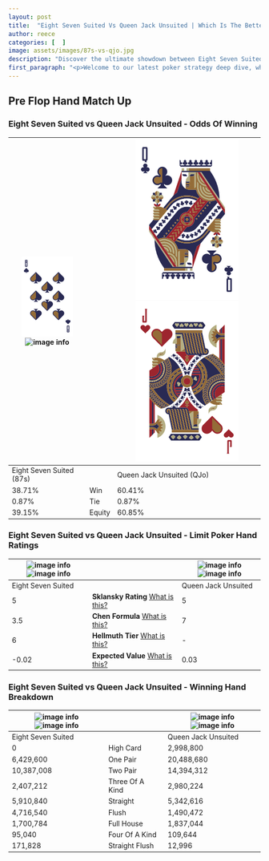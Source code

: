 ```yaml
---
layout: post
title:  "Eight Seven Suited Vs Queen Jack Unsuited | Which Is The Better Hand In Poker? A Complete Guide"
author: reece
categories: [  ]
image: assets/images/87s-vs-qjo.jpg
description: "Discover the ultimate showdown between Eight Seven Suited and Queen Jack Unsuited in poker! Uncover the odds, strategies, and scenarios where one hand triumphs over the other. Get ready to up your poker game with this thrilling analysis."
first_paragraph: "<p>Welcome to our latest poker strategy deep dive, where we're pitting two distinct hands against each other in a high-stakes showdown: Eight Seven Suited vs Queen Jack Unsuited.</p><p>In the dynamic world of poker, every decision counts, and knowing which hand holds the upper hand is key to your success at the table.</p><p>In this article, we'll dissect these two hands, explore the scenarios where one dominates the other, and equip you with the knowledge to make strategic choices that can tip the odds in your favor.</p><p>Get ready to unravel the intriguing dynamics of these poker hands and elevate your game to new heights.</p>"
---
```




[comment]: # (sp0)

## Pre Flop Hand Match Up

<div class="table hand-ratings" markdown="1"> 



### Eight Seven Suited vs Queen Jack Unsuited - Odds Of Winning


    
| ![image info](assets/images/hand1/8.png) ![image info](assets/images/hand1/7s.png) |  | ![image info](assets/images/hand2/Q.png) ![image info](assets/images/hand2/Jo.png) |
| -------- | -------- | -------- |
| Eight Seven Suited (87s) |  | Queen Jack Unsuited (QJo) |
| 38.71% | Win | 60.41% |
| 0.87% | Tie | 0.87% |
| 39.15% | Equity | 60.85% |




[comment]: # (sp1)



### Eight Seven Suited vs Queen Jack Unsuited - Limit Poker Hand Ratings


    
| ![image info](https://www.riverpairs.com/assets/images/hand1/8.png) ![image info](https://www.riverpairs.com/assets/images/hand1/7s.png) |  | ![image info](https://www.riverpairs.com/assets/images/hand2/Q.png) ![image info](https://www.riverpairs.com/assets/images/hand2/Jo.png) |
| -------- | -------- | -------- |
| Eight Seven Suited |  | Queen Jack Unsuited |
| 5 | **Sklansky Rating** [What is this?](/sklansky-rating-explained) | 5 |
| 3.5 | **Chen Formula** [What is this?](/chen-formula-explained) | 7 |
| 6 | **Hellmuth Tier** [What is this?](/Hellmuth-tier-explained) | - |
| -0.02 | **Expected Value** [What is this?](/expected-value-explained) | 0.03 |




[comment]: # (sp2)



### Eight Seven Suited vs Queen Jack Unsuited - Winning Hand Breakdown


    
| ![image info](https://www.riverpairs.com/assets/images/hand1/8.png) ![image info](https://www.riverpairs.com/assets/images/hand1/7s.png) |  | ![image info](https://www.riverpairs.com/assets/images/hand2/Q.png) ![image info](https://www.riverpairs.com/assets/images/hand2/Jo.png) |
| -------- | -------- | -------- |
| Eight Seven Suited |  | Queen Jack Unsuited |
| 0 | High Card | 2,998,800 |
| 6,429,600 | One Pair | 20,488,680 |
| 10,387,008 | Two Pair | 14,394,312 |
| 2,407,212 | Three Of A Kind | 2,980,224 |
| 5,910,840 | Straight | 5,342,616 |
| 4,716,540 | Flush | 1,490,472 |
| 1,700,784 | Full House | 1,837,044 |
| 95,040 | Four Of A Kind | 109,644 |
| 171,828 | Straight Flush | 12,996 |




[comment]: # (sp3)



</div>

[comment]: # (sp4)



[comment]: # (sp5)

